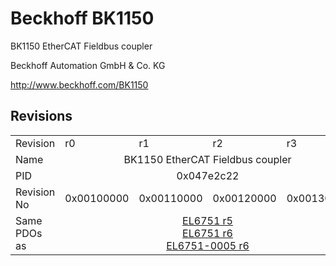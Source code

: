 # Beckhoff BK1150

BK1150 EtherCAT Fieldbus coupler

Beckhoff Automation GmbH & Co. KG

http://www.beckhoff.com/BK1150

## Revisions
<table>
<tr >
<td>Revision</td>
<td>r0</td>
<td>r1</td>
<td>r2</td>
<td>r3</td>
</tr>
<tr >
<td>Name</td>
<td colspan=4 align="center">BK1150 EtherCAT Fieldbus coupler</td>
</tr>
<tr >
<td>PID</td>
<td colspan=4 align="center">0x047e2c22</td>
</tr>
<tr >
<td>Revision No</td>
<td>0x00100000</td>
<td>0x00110000</td>
<td>0x00120000</td>
<td>0x00130000</td>
</tr>
<tr >
<td>Same PDOs as</td>
<td colspan=4 align="center"><a href="EL6751">EL6751 r5</a><br/><a href="EL6751">EL6751 r6</a><br/><a href="EL6751-0005">EL6751-0005 r6</a></td>
</tr>
</table>
